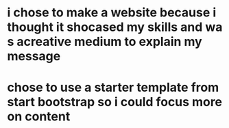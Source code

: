 # i chose to make a website because i thought it shocased my skills and wa s acreative medium to explain my message
# chose to use a starter template from start bootstrap so i could focus more on content

